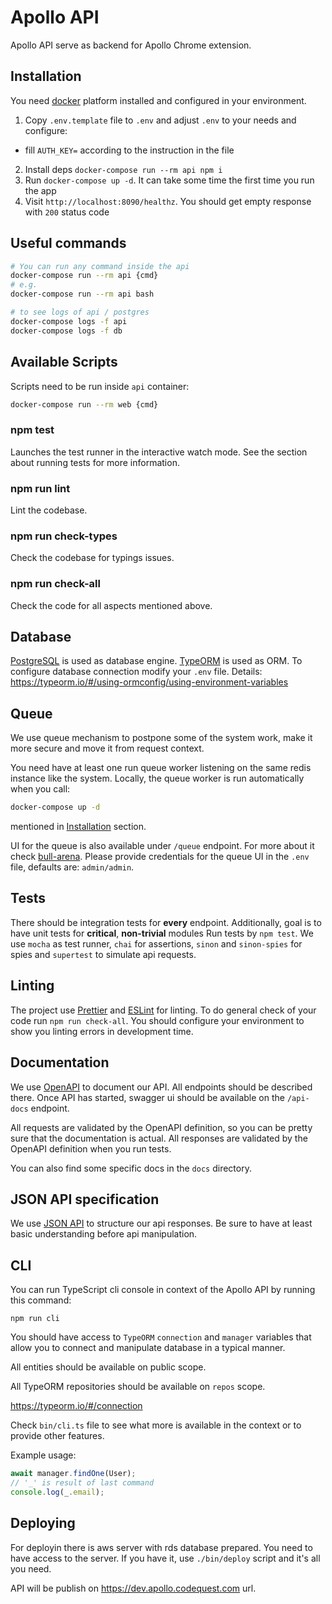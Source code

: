 # Apollo API

Apollo API serve as backend for Apollo Chrome extension.

## Installation

You need [docker](https://www.docker.com/) platform installed and configured in
your environment.

1. Copy `.env.template` file to `.env` and adjust `.env` to your needs and configure:
  * fill `AUTH_KEY=` according to the instruction in the file
2. Install deps `docker-compose run --rm api npm i`
3. Run `docker-compose up -d`. It can take some time the first time you run the app
5. Visit `http://localhost:8090/healthz`. You should get empty response with `200` status code

## Useful commands

```bash
# You can run any command inside the api
docker-compose run --rm api {cmd}
# e.g.
docker-compose run --rm api bash

# to see logs of api / postgres
docker-compose logs -f api
docker-compose logs -f db
```

## Available Scripts

Scripts need to be run inside `api` container:
```bash
docker-compose run --rm web {cmd}
```

### npm test

Launches the test runner in the interactive watch mode.
See the section about running tests for more information.

### npm run lint
Lint the codebase.

### npm run check-types

Check the codebase for typings issues.

### npm run check-all

Check the code for all aspects mentioned above.

## Database

[PostgreSQL](https://www.postgresql.org/) is used as database engine.
[TypeORM](https://typeorm.io/) is used as ORM.
To configure database connection modify your `.env` file. Details: https://typeorm.io/#/using-ormconfig/using-environment-variables

## Queue

We use queue mechanism to postpone some of the system work, make it more secure and move it from request context.

You need have at least one run queue worker listening on the same redis instance like the system. Locally, the queue worker is run automatically when you call:

```bash
docker-compose up -d
```

mentioned in [Installation](#installation) section.

UI for the queue is also available under `/queue` endpoint. For more about it check [bull-arena](https://github.com/bee-queue/arena#readme). Please provide credentials for the queue UI in the `.env` file, defaults are: `admin/admin`.

## Tests

There should be integration tests for **every** endpoint.
Additionally, goal is to have unit tests for **critical**, **non-trivial** modules
Run tests by `npm test`.
We use `mocha` as test runner, `chai` for assertions, `sinon` and `sinon-spies` for spies and `supertest` to simulate api requests.

## Linting

The project use [Prettier](https://prettier.io/) and [ESLint](https://eslint.org/) for linting.
To do general check of your code run `npm run check-all`.
You should configure your environment to show you linting errors in development time.

## Documentation

We use [OpenAPI](./openapi.yml) to document our API. All endpoints should be described there.
Once API has started, swagger ui should be available on the `/api-docs` endpoint.

All requests are validated by the OpenAPI definition, so you can be pretty sure that the documentation is actual.
All responses are validated by the OpenAPI definition when you run tests.

You can also find some specific docs in the `docs` directory.

## JSON API specification

We use [JSON API](https://jsonapi.org/) to structure our api responses. Be sure
to have at least basic understanding before api manipulation.

## CLI

You can run TypeScript cli console in context of the Apollo API by running this command:

```
npm run cli
```

You should have access to `TypeORM` `connection` and `manager` variables that allow you to connect and manipulate database in a typical manner.

All entities should be available on public scope.

All TypeORM repositories should be available on `repos` scope.

https://typeorm.io/#/connection

Check `bin/cli.ts` file to see what more is available in the context or to provide other features.

Example usage:

```ts
await manager.findOne(User);
// '_' is result of last command
console.log(_.email);
```

## Deploying

For deployin there is aws server with rds database prepared.
You need to have access to the server. If you have it, use
`./bin/deploy` script and it's all you need.

API will be publish on https://dev.apollo.codequest.com url.
